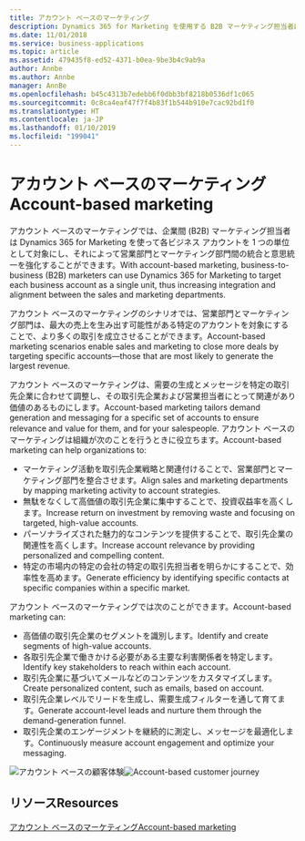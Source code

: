 ```yaml
---
title: アカウント ベースのマーケティング
description: Dynamics 365 for Marketing を使用する B2B マーケティング担当者は、1 つの単位として主要なビジネス アカウントと連絡を取ることができ、組織の営業部門とマーケティング部門間の統合と意思統一を強化して、最も重要なアカウントに集中することができます。
ms.date: 11/01/2018
ms.service: business-applications
ms.topic: article
ms.assetid: 479435f8-ed52-4371-b0ea-9be3b4c9ab9a
author: Annbe
ms.author: Annbe
manager: AnnBe
ms.openlocfilehash: b45c4313b7edebb6f0dbb3bf8218b0536df1c065
ms.sourcegitcommit: 0c8ca4eaf47f7f4b83f1b544b910e7cac92bd1f0
ms.translationtype: HT
ms.contentlocale: ja-JP
ms.lasthandoff: 01/10/2019
ms.locfileid: "199041"
---
```

# <a name="account-based-marketing"></a><span data-ttu-id="d35ea-103">アカウント ベースのマーケティング</span><span class="sxs-lookup"><span data-stu-id="d35ea-103">Account-based marketing</span></span>

<span data-ttu-id="d35ea-104">アカウント ベースのマーケティングでは、企業間 (B2B) マーケティング担当者は Dynamics 365 for Marketing を使って各ビジネス アカウントを 1 つの単位として対象にし、それによって営業部門とマーケティング部門間の統合と意思統一を強化することができます。</span><span class="sxs-lookup"><span data-stu-id="d35ea-104">With account-based marketing, business-to-business (B2B) marketers can use Dynamics 365 for Marketing to target each business account as a single unit, thus increasing integration and alignment between the sales and marketing departments.</span></span>

<span data-ttu-id="d35ea-105">アカウント ベースのマーケティングのシナリオでは、営業部門とマーケティング部門は、最大の売上を生み出す可能性がある特定のアカウントを対象にすることで、より多くの取引を成立させることができます。</span><span class="sxs-lookup"><span data-stu-id="d35ea-105">Account-based marketing scenarios enable sales and marketing to close more deals by targeting specific accounts&mdash;those that are most likely to generate the largest revenue.</span></span>

<span data-ttu-id="d35ea-106">アカウント ベースのマーケティングは、需要の生成とメッセージを特定の取引先企業に合わせて調整し、その取引先企業および営業担当者にとって関連があり価値のあるものにします。</span><span class="sxs-lookup"><span data-stu-id="d35ea-106">Account-based marketing tailors demand generation and messaging for a specific set of accounts to ensure relevance and value for them, and for your salespeople.</span></span> <span data-ttu-id="d35ea-107">アカウント ベースのマーケティングは組織が次のことを行うときに役立ちます。</span><span class="sxs-lookup"><span data-stu-id="d35ea-107">Account-based marketing can help organizations to:</span></span>

- <span data-ttu-id="d35ea-108">マーケティング活動を取引先企業戦略と関連付けることで、営業部門とマーケティング部門を整合させます。</span><span class="sxs-lookup"><span data-stu-id="d35ea-108">Align sales and marketing departments by mapping marketing activity to account strategies.</span></span>
- <span data-ttu-id="d35ea-109">無駄をなくして高価値の取引先企業に集中することで、投資収益率を高くします。</span><span class="sxs-lookup"><span data-stu-id="d35ea-109">Increase return on investment by removing waste and focusing on targeted, high-value accounts.</span></span>
- <span data-ttu-id="d35ea-110">パーソナライズされた魅力的なコンテンツを提供することで、取引先企業の関連性を高くします。</span><span class="sxs-lookup"><span data-stu-id="d35ea-110">Increase account relevance by providing personalized and compelling content.</span></span>
- <span data-ttu-id="d35ea-111">特定の市場内の特定の会社の特定の取引先担当者を明らかにすることで、効率性を高めます。</span><span class="sxs-lookup"><span data-stu-id="d35ea-111">Generate efficiency by identifying specific contacts at specific companies within a specific market.</span></span>

<span data-ttu-id="d35ea-112">アカウント ベースのマーケティングでは次のことができます。</span><span class="sxs-lookup"><span data-stu-id="d35ea-112">Account-based marketing can:</span></span>

- <span data-ttu-id="d35ea-113">高価値の取引先企業のセグメントを識別します。</span><span class="sxs-lookup"><span data-stu-id="d35ea-113">Identify and create segments of high-value accounts.</span></span>
- <span data-ttu-id="d35ea-114">各取引先企業で働きかける必要がある主要な利害関係者を特定します。</span><span class="sxs-lookup"><span data-stu-id="d35ea-114">Identify key stakeholders to reach within each account.</span></span>
- <span data-ttu-id="d35ea-115">取引先企業に基づいてメールなどのコンテンツをカスタマイズします。</span><span class="sxs-lookup"><span data-stu-id="d35ea-115">Create personalized content, such as emails, based on account.</span></span>
- <span data-ttu-id="d35ea-116">取引先企業レベルでリードを生成し、需要生成フィルターを通して育てます。</span><span class="sxs-lookup"><span data-stu-id="d35ea-116">Generate account-level leads and nurture them through the demand-generation funnel.</span></span>
- <span data-ttu-id="d35ea-117">取引先企業のエンゲージメントを継続的に測定し、メッセージを最適化します。</span><span class="sxs-lookup"><span data-stu-id="d35ea-117">Continuously measure account engagement and optimize your messaging.</span></span>

<span data-ttu-id="d35ea-118">![アカウント ベースの顧客体験](media/ABM_CustomerJourney_LeadGeneration.png  "アカウント ベースの顧客体験")</span><span class="sxs-lookup"><span data-stu-id="d35ea-118">![Account-based customer journey](media/ABM_CustomerJourney_LeadGeneration.png  "Account-based customer journey")</span></span>

## <a name="resources"></a><span data-ttu-id="d35ea-119">リソース</span><span class="sxs-lookup"><span data-stu-id="d35ea-119">Resources</span></span>

[<span data-ttu-id="d35ea-120">アカウント ベースのマーケティング</span><span class="sxs-lookup"><span data-stu-id="d35ea-120">Account-based marketing</span></span>](https://docs.microsoft.com/dynamics365/customer-engagement/marketing/account-based-marketing)

<!--
### Who uses this feature
Marketers and marketing managers
### Setup required
Administrators can easily set up and configure the feature in the app settings.
-->